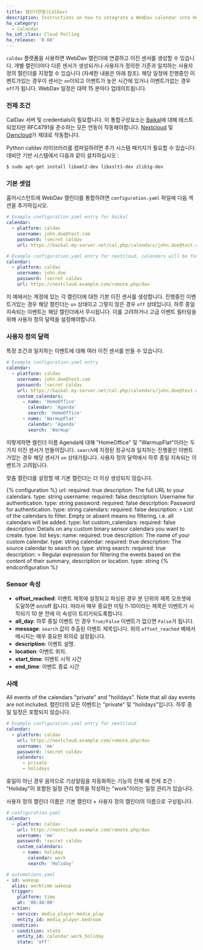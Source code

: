 ```yaml
---
title: 캘린더연동(CalDav)
description: Instructions on how to integrate a WebDav calendar into Home Assistant.
ha_category:
  - Calendar
ha_iot_class: Cloud Polling
ha_release: '0.60'
---
```


`caldav` 플랫폼을 사용하면 WebDav 캘린더에 연결하고 이진 센서를 생성할 수 있습니다. 개별 캘린더마다 다른 센서가 생성되거나 사용자가 정의한 기준과 일치하는 사용자 정의 캘린더를 지정할 수 있습니다 (자세한 내용은 아래 참조). 해당 일정에 진행중인 이벤트가있는 경우이 센서는 `on`이되고 이벤트가 늦은 시간에 있거나 이벤트가없는 경우 `off`가 됩니다.
WebDav 일정은 대략 15 분마다 업데이트됩니다.

### 전제 조건

CalDav 서버 및 credentials이 필요합니다. 이 통합구성요소는 [Baikal](http://sabre.io/baikal/)에 대해 테스트되었지만 RFC4791을 준수하는 모든 연동이 작동해야합니다. [Nextcloud](https://nextcloud.com/) 및 [Owncloud](https://owncloud.org/)가 제대로 작동합니다.

Python caldav 라이브러리를 컴파일하려면 추가 시스템 패키지가 필요할 수 있습니다. 데비안 기반 시스템에서 다음과 같이 설치하십시오 :

```bash
$ sudo apt-get install libxml2-dev libxslt1-dev zlib1g-dev
```

### 기본 셋업

홈어시스턴트에 WebDav 캘린더를 통합하려면 `configuration.yaml` 파일에 다음 섹션을 추가하십시오.

```yaml
# Example configuration.yaml entry for baikal
calendar:
  - platform: caldav
    username: john.doe@test.com
    password: !secret caldav
    url: https://baikal.my-server.net/cal.php/calendars/john.doe@test.com/default
```

```yaml
# Example configuration.yaml entry for nextcloud, calendars will be found automatically
calendar:
  - platform: caldav
    username: john.doe
    password: !secret caldav
    url: https://nextcloud.example.com/remote.php/dav
```

이 예에서는 계정에 있는 각 캘린더에 대한 기본 이진 센서를 생성합니다. 진행중인 이벤트가있는 경우 해당 캘린더는 `on` 상태이고 그렇지 않은 경우 `off` 상태입니다. 하루 종일 지속되는 이벤트는 해당 캘린더에서 무시됩니다.
이를 고려하거나 고급 이벤트 필터링을 위해 사용자 정의 달력을 설정해야합니다.

### 사용자 정의 달력

특정 조건과 일치하는 이벤트에 대해 여러 이진 센서를 만들 수 있습니다.

```yaml
# Example configuration.yaml entry
calendar:
  - platform: caldav
    username: john.doe@test.com
    password: !secret caldav
    url: https://baikal.my-server.net/cal.php/calendars/john.doe@test.com/default
    custom_calendars:
      - name: 'HomeOffice'
        calendar: 'Agenda'
        search: 'HomeOffice'
      - name: 'WarmupFlat'
        calendar: 'Agenda'
        search: 'Warmup'
```

이렇게하면 켈린더 이름 Agenda에 대해 "HomeOffice" 및 "WarmupFlat"이라는 두 가지 이진 센서가 만들어집니다. `search`에 지정된 정규식과 일치하는 진행중인 이벤트가있는 경우 해당 센서가 `on` 상태가됩니다. 사용자 정의 달력에서 하루 종일 지속되는 이벤트가 고려됩니다.

맞춤 캘린더를 설정할 때 기본 캘린더는 더 이상 생성되지 않습니다.

{% configuration %}
url:
  required: true
  description: The full URL to your calendars.
  type: string
username:
  required: false
  description: Username for authentication.
  type: string
password:
  required: false
  description: Password for authentication.
  type: string
calendars:
  required: false
  description: >
    List of the calendars to filter.
    Empty or absent means no filtering, i.e. all calendars will be added.
  type: list
custom_calendars:
  required: false
  description: Details on any custom binary sensor calendars you want to create.
  type: list
  keys:
    name:
      required: true
      description: The name of your custom calendar.
      type: string
    calendar:
      required: true
      description: The source calendar to search on.
      type: string
    search:
      required: true
      description: >
        Regular expression for filtering the events based on
        the content of their summary, description or location.
      type: string
{% endconfiguration %}

### Sensor 속성

 - **offset_reached**: 이벤트 제목에 설정되고 파싱된 경우 분 단위의 제목 오프셋에 도달하면 on/off 됩니다. 따라서 매우 중요한 미팅 !!-10이라는 제목은 이벤트가 시작되기 10 분 전에 이 속성이 트리거되도록합니다.
 - **all_day**: 하루 종일 이벤트 인 경우 `True/False` 이벤트가 없으면 `False`가 됩니다.
 - **message**: `search` 값이 추출된 이벤트 제목입니다. 위의 `offset_reached` 예에서 메시지는 매우 중요한 회의로 설정됩니다.
 - **description**: 이벤트 설명.
 - **location**: 이벤트 위치.
 - **start_time**: 이벤트 시작 시간
 - **end_time**: 이벤트 종료 시간

### 사례

All events of the calendars "private" and "holidays". Note that all day events are not included.
캘린더의 모든 이벤트는 "private" 및 "holidays"입니다. 하루 종일 일정은 포함되지 않습니다.
```yaml
# Example configuration.yaml entry for nextcloud
calendar:
  - platform: caldav
    url: https://nextcloud.example.com/remote.php/dav
    username: 'me'
    password: !secret caldav
    calendars:
      - private
      - holidays
```

휴일이 아닌 경우 음악으로 기상알림을 자동화하는 기능의 전체 예
전제 조건 : "Holiday"이 포함된 일정 관리 항목을 작성하는 "work"이라는 일정 관리가 있습니다.

사용자 정의 캘린더 이름은 기본 캘린더 + 사용자 정의 캘린더의 이름으로 구성됩니다.

```yaml
# configuration.yaml
calendar:
  - platform: caldav
    url: https://nextcloud.example.com/remote.php/dav
    username: 'me'
    password: !secret caldav
    custom_calendars:
      - name: holiday
        calendar: work
        search: 'Holiday'

# automations.yaml
- id: wakeup
  alias: worktime wakeup
  trigger:
    platform: time
    at: '06:40:00'
  action:
  - service: media_player.media_play
    entity_id: media_player.bedroom
  condition:
  - condition: state
    entity_id: calendar.work_holiday
    state: 'off'
```
